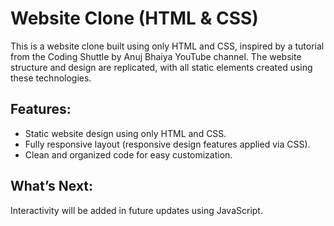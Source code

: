 # Website Clone (HTML & CSS)
This is a website clone built using only HTML and CSS, inspired by a tutorial from the Coding Shuttle by Anuj Bhaiya YouTube channel. The website structure and design are replicated, with all static elements created using these technologies.

## Features:
- Static website design using only HTML and CSS.
- Fully responsive layout (responsive design features applied via CSS).
- Clean and organized code for easy customization.
## What’s Next:
Interactivity will be added in future updates using JavaScript.
